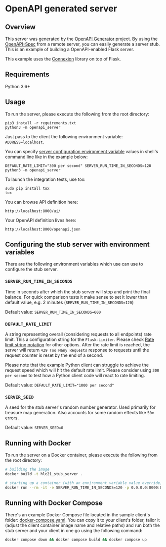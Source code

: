 # OpenAPI generated server

## Overview
This server was generated by the [OpenAPI Generator](https://openapi-generator.tech) project. By using the
[OpenAPI-Spec](https://openapis.org) from a remote server, you can easily generate a server stub.  This
is an example of building a OpenAPI-enabled Flask server.

This example uses the [Connexion](https://github.com/zalando/connexion) library on top of Flask.

## Requirements
Python 3.6+

## Usage
To run the server, please execute the following from the root directory:

```
pip3 install -r requirements.txt
python3 -m openapi_server
```

Just pass to the client the following environment variable: `ADDRESS=localhost`.

You can specify [server configuration environment variable](#configuring-the-stub-server-with-environment-variables) values in shell's command line like in the example below:
```
DEFAULT_RATE_LIMIT="300 per second" SERVER_RUN_TIME_IN_SECONDS=120 python3 -m openapi_server
```

To launch the integration tests, use tox:
```
sudo pip install tox
tox
```

You can browse API definition here:

```
http://localhost:8000/ui/
```

Your OpenAPI definition lives here:

```
http://localhost:8000/openapi.json
```

## Configuring the stub server with environment variables

There are the following environment variables which use can use to configure the stub server.

### `SERVER_RUN_TIME_IN_SECONDS`
Time in seconds after which the stub server will stop and print the final balance.
For quick comparison tests it make sense to set it lower than default value, e.g. 2 minutes (`SERVER_RUN_TIME_IN_SECONDS=120`) 

Default value:
`SERVER_RUN_TIME_IN_SECONDS=600`

### `DEFAULT_RATE_LIMIT`
A string representing overall (considering requests to all endpoints) rate limit.
This a configuration string for the `Flask-Limiter`. Please check 
[Rate limit string notation](https://flask-limiter.readthedocs.io/en/stable/#rate-limit-string-notation) for other options.
After the rate limit is reached, the server will return `429 Too Many Requests` response to requests until the request counter 
is reset by the end of a second.

Please note that the example Python client can struggle to achieve the request speed which will hit the default rate limit.
Please consider using `300 per second` to test how a Python client code will react to rate limiting.

Default value:
`DEFAULT_RATE_LIMIT="1000 per second"`

### `SERVER_SEED`
A seed for the stub server's random number generator. Used primarily for treasure map generation.
Also accounts for some random effects like `50x` errors. 

Default value:
`SERVER_SEED=0`

## Running with Docker

To run the server on a Docker container, please execute the following from the root directory:

```bash
# building the image
docker build -t hlc21_stub_server .

# starting up a container (with an environment variable value override)
docker run --rm -it -e SERVER_RUN_TIME_IN_SECONDS=120 -p 0.0.0.0:8000:8000 hlc21_stub_server
```

## Running with Docker Compose

There's an example Docker Compose file located in the sample client's folder: [docker-compose.yaml](../python/docker-compose.yaml).
You can copy it to your client's folder, tailor it (adjust the client container image name and relative paths) and run 
both the stub server and your client in one go using the following command:
```bash
docker compose down && docker compose build && docker compose up
```

